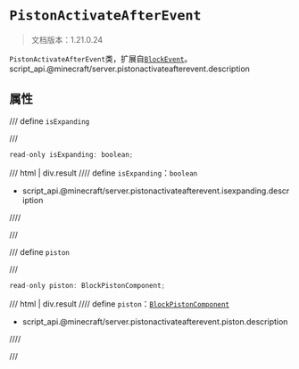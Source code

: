 # `PistonActivateAfterEvent`

> 文档版本：1.21.0.24

`PistonActivateAfterEvent`类，扩展自[`BlockEvent`](./blockevent.md)。script_api.@minecraft/server.pistonactivateafterevent.description

## 属性

/// define
`isExpanding`


///

```js
read-only isExpanding: boolean;
```

/// html | div.result
//// define
`isExpanding`：`boolean`

- script_api.@minecraft/server.pistonactivateafterevent.isexpanding.description


////

///


/// define
`piston`


///

```js
read-only piston: BlockPistonComponent;
```

/// html | div.result
//// define
`piston`：[`BlockPistonComponent`](./blockpistoncomponent.md)

- script_api.@minecraft/server.pistonactivateafterevent.piston.description


////

///

